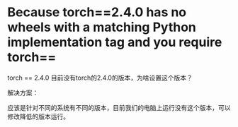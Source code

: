 # Because torch==2.4.0 has no wheels with a matching Python implementation tag and you require torch==

&#x20;torch == 2.4.0  目前没有torch的2.4.0的版本，为啥设置这个版本？



解决方案：

应该是针对不同的系统有不同的版本，目前我们的电脑上运行没有这个版本，可以修改降低的版本运行。
